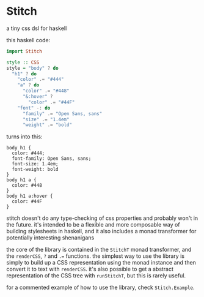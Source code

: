 # Stitch

a tiny css dsl for haskell

this haskell code:
```haskell
import Stitch

style :: CSS
style = "body" ? do
  "h1" ? do
    "color" .= "#444"
    "a" ? do
      "color" .= "#448"
      "&:hover" ?
        "color" .= "#44F"
    "font" -: do
      "family" .= "Open Sans, sans"
      "size" .= "1.4em"
      "weight" .= "bold"
```

turns into this:
```
body h1 {
  color: #444;
  font-family: Open Sans, sans;
  font-size: 1.4em;
  font-weight: bold
}
body h1 a {
  color: #448
}
body h1 a:hover {
  color: #44F
}
```

stitch doesn't do any type-checking of css properties and probably won't in the future. it's intended to be a flexible and more composable way of building stylesheets in haskell, and it also includes a monad transformer for potentially interesting shenanigans

the core of the library is contained in the `StitchT` monad transformer, and the `renderCSS`, `?` and `.=` functions. the simplest way to use the library is simply to build up a CSS representation using the monad instance and then convert it to text with `renderCSS`. it's also possible to get a abstract representation of the CSS tree with `runStitchT`, but this is rarely useful.

for a commented example of how to use the library, check `Stitch.Example`.

